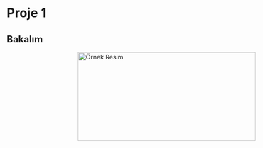 <h1>Proje 1</h1>
<h2>Bakalım</h2>
<div style="display: flex;">
    <img src="https://media3.giphy.com/media/l1EtmgZ8OoX1egr6w/200w.gif?cid=6c09b952gi2bliw6oqg2adxks1wgkt1gq409dneiu6n5phj8&ep=v1_gifs_search&rid=200w.gif&ct=g" alt="Örnek Resim" style="width: 400px; height: 200px; margin-left: 10rem;">
</div>
